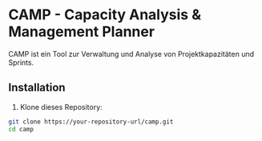 # CAMP - Capacity Analysis & Management Planner

CAMP ist ein Tool zur Verwaltung und Analyse von Projektkapazitäten und Sprints.

## Installation

1. Klone dieses Repository:
```bash
git clone https://your-repository-url/camp.git
cd camp